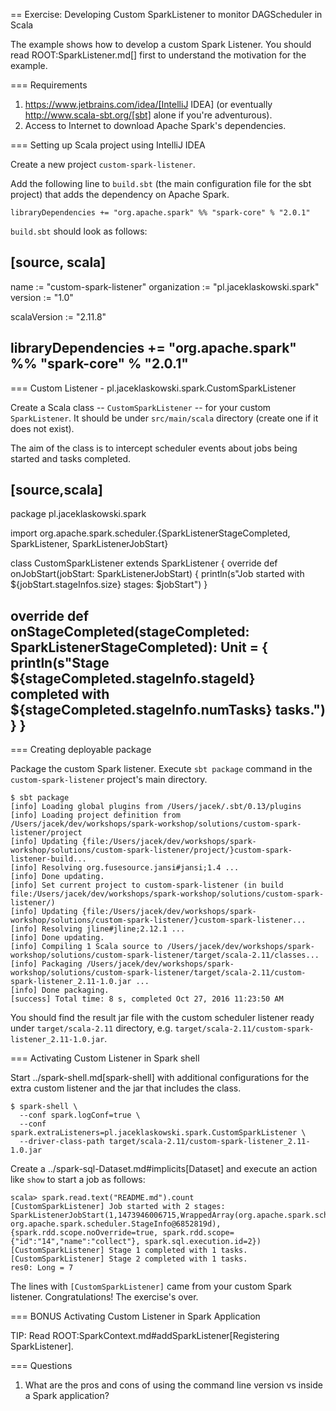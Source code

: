 == Exercise: Developing Custom SparkListener to monitor DAGScheduler in Scala

The example shows how to develop a custom Spark Listener. You should read ROOT:SparkListener.md[] first to understand the motivation for the example.

=== Requirements

1. https://www.jetbrains.com/idea/[IntelliJ IDEA] (or eventually http://www.scala-sbt.org/[sbt] alone if you're adventurous).
2. Access to Internet to download Apache Spark's dependencies.

=== Setting up Scala project using IntelliJ IDEA

Create a new project `custom-spark-listener`.

Add the following line to `build.sbt` (the main configuration file for the sbt project) that adds the dependency on Apache Spark.

```
libraryDependencies += "org.apache.spark" %% "spark-core" % "2.0.1"
```

`build.sbt` should look as follows:

[source, scala]
----
name := "custom-spark-listener"
organization := "pl.jaceklaskowski.spark"
version := "1.0"

scalaVersion := "2.11.8"

libraryDependencies += "org.apache.spark" %% "spark-core" % "2.0.1"
----

=== Custom Listener - pl.jaceklaskowski.spark.CustomSparkListener

Create a Scala class -- `CustomSparkListener` -- for your custom `SparkListener`. It should be under `src/main/scala` directory (create one if it does not exist).

The aim of the class is to intercept scheduler events about jobs being started and tasks completed.

[source,scala]
----
package pl.jaceklaskowski.spark

import org.apache.spark.scheduler.{SparkListenerStageCompleted, SparkListener, SparkListenerJobStart}

class CustomSparkListener extends SparkListener {
  override def onJobStart(jobStart: SparkListenerJobStart) {
    println(s"Job started with ${jobStart.stageInfos.size} stages: $jobStart")
  }

  override def onStageCompleted(stageCompleted: SparkListenerStageCompleted): Unit = {
    println(s"Stage ${stageCompleted.stageInfo.stageId} completed with ${stageCompleted.stageInfo.numTasks} tasks.")
  }
}
----

=== Creating deployable package

Package the custom Spark listener. Execute `sbt package` command in the `custom-spark-listener` project's main directory.

```
$ sbt package
[info] Loading global plugins from /Users/jacek/.sbt/0.13/plugins
[info] Loading project definition from /Users/jacek/dev/workshops/spark-workshop/solutions/custom-spark-listener/project
[info] Updating {file:/Users/jacek/dev/workshops/spark-workshop/solutions/custom-spark-listener/project/}custom-spark-listener-build...
[info] Resolving org.fusesource.jansi#jansi;1.4 ...
[info] Done updating.
[info] Set current project to custom-spark-listener (in build file:/Users/jacek/dev/workshops/spark-workshop/solutions/custom-spark-listener/)
[info] Updating {file:/Users/jacek/dev/workshops/spark-workshop/solutions/custom-spark-listener/}custom-spark-listener...
[info] Resolving jline#jline;2.12.1 ...
[info] Done updating.
[info] Compiling 1 Scala source to /Users/jacek/dev/workshops/spark-workshop/solutions/custom-spark-listener/target/scala-2.11/classes...
[info] Packaging /Users/jacek/dev/workshops/spark-workshop/solutions/custom-spark-listener/target/scala-2.11/custom-spark-listener_2.11-1.0.jar ...
[info] Done packaging.
[success] Total time: 8 s, completed Oct 27, 2016 11:23:50 AM
```

You should find the result jar file with the custom scheduler listener ready under `target/scala-2.11` directory, e.g. `target/scala-2.11/custom-spark-listener_2.11-1.0.jar`.

=== Activating Custom Listener in Spark shell

Start ../spark-shell.md[spark-shell] with additional configurations for the extra custom listener and the jar that includes the class.

```
$ spark-shell \
  --conf spark.logConf=true \
  --conf spark.extraListeners=pl.jaceklaskowski.spark.CustomSparkListener \
  --driver-class-path target/scala-2.11/custom-spark-listener_2.11-1.0.jar
```

Create a ../spark-sql-Dataset.md#implicits[Dataset] and execute an action like `show` to start a job as follows:

```
scala> spark.read.text("README.md").count
[CustomSparkListener] Job started with 2 stages: SparkListenerJobStart(1,1473946006715,WrappedArray(org.apache.spark.scheduler.StageInfo@71515592, org.apache.spark.scheduler.StageInfo@6852819d),{spark.rdd.scope.noOverride=true, spark.rdd.scope={"id":"14","name":"collect"}, spark.sql.execution.id=2})
[CustomSparkListener] Stage 1 completed with 1 tasks.
[CustomSparkListener] Stage 2 completed with 1 tasks.
res0: Long = 7
```

The lines with `[CustomSparkListener]` came from your custom Spark listener. Congratulations! The exercise's over.

=== BONUS Activating Custom Listener in Spark Application

TIP: Read ROOT:SparkContext.md#addSparkListener[Registering SparkListener].

=== Questions

1. What are the pros and cons of using the command line version vs inside a Spark application?
